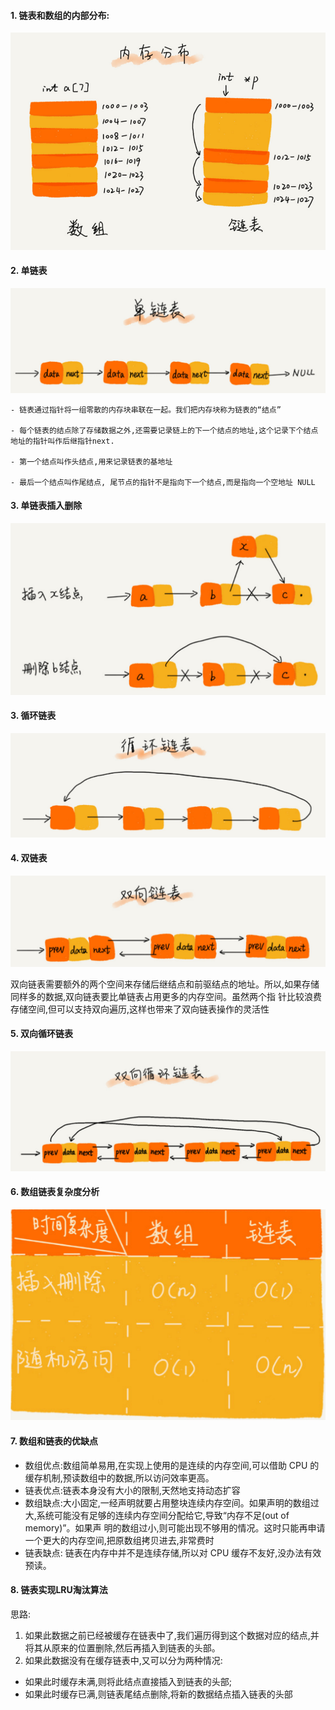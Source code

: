 #### 1. 链表和数组的内部分布: 
![链表和数组的内部分布](./Memory_distribute.png)

#### 2. 单链表
![单链表](./单链表.png)

    - 链表通过指针将一组零散的内存块串联在一起。我们把内存块称为链表的“结点”
    
    - 每个链表的结点除了存储数据之外,还需要记录链上的下一个结点的地址,这个记录下个结点地址的指针叫作后继指针next.
    
    - 第一个结点叫作头结点,用来记录链表的基地址
    
    - 最后一个结点叫作尾结点, 尾节点的指针不是指向下一个结点,而是指向一个空地址 NULL
    
#### 3. 单链表插入删除
![链表插入删除](./链表插入删除.png)

#### 3. 循环链表
![循环链表](./循环链表.png)

#### 4. 双链表
![双向链表](./双向链表.png)

双向链表需要额外的两个空间来存储后继结点和前驱结点的地址。所以,如果存储同样多的数据,双向链表要比单链表占用更多的内存空间。虽然两个指
针比较浪费存储空间,但可以支持双向遍历,这样也带来了双向链表操作的灵活性

#### 5. 双向循环链表
![双向循环链表](./双向循环链表.png)

#### 6. 数组链表复杂度分析
![时间复杂度](./时间复杂度.png)

#### 7. 数组和链表的优缺点
- 数组优点:数组简单易用,在实现上使用的是连续的内存空间,可以借助 CPU 的缓存机制,预读数组中的数据,所以访问效率更高。
- 链表优点:链表本身没有大小的限制,天然地支持动态扩容
- 数组缺点:大小固定,一经声明就要占用整块连续内存空间。如果声明的数组过大,系统可能没有足够的连续内存空间分配给它,导致“内存不足(out of memory)”。如果声
明的数组过小,则可能出现不够用的情况。这时只能再申请一个更大的内存空间,把原数组拷贝进去,非常费时
- 链表缺点: 链表在内存中并不是连续存储,所以对 CPU 缓存不友好,没办法有效预读。

#### 8. 链表实现LRU淘汰算法
思路: 
1. 如果此数据之前已经被缓存在链表中了,我们遍历得到这个数据对应的结点,并将其从原来的位置删除,然后再插入到链表的头部。
2. 如果此数据没有在缓存链表中,又可以分为两种情况:
- 如果此时缓存未满,则将此结点直接插入到链表的头部;
- 如果此时缓存已满,则链表尾结点删除,将新的数据结点插入链表的头部



